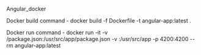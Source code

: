 Angular_docker

Docker build command -
docker build -f Dockerfile -t angular-app:latest .

Docker run command -
docker run -it -v <angular-application-folder-path>/package.json:/usr/src/app/package.json -v <angular-application-folder-path>:/usr/src/app   -p 4200:4200   --rm   angular-app:latest
